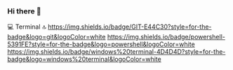 ### Hi there 👋
💻 Terminal 🔝
https://img.shields.io/badge/GIT-E44C30?style=for-the-badge&logo=git&logoColor=white
https://img.shields.io/badge/powershell-5391FE?style=for-the-badge&logo=powershell&logoColor=white
https://img.shields.io/badge/windows%20terminal-4D4D4D?style=for-the-badge&logo=windows%20terminal&logoColor=white
